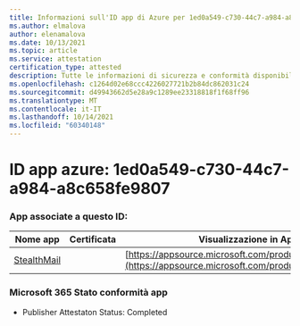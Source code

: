 ```yaml
---
title: Informazioni sull'ID app di Azure per 1ed0a549-c730-44c7-a984-a8c658fe9807
ms.author: elmalova
author: elenamalova
ms.date: 10/13/2021
ms.topic: article
ms.service: attestation
certification_type: attested
description: Tutte le informazioni di sicurezza e conformità disponibili per 1ed0a549-c730-44c7-a984-a8c658fe9807.
ms.openlocfilehash: c1264d02e68ccc4226027721b2b84dc862031c24
ms.sourcegitcommit: d49943662d5e28a9c1289ee23318818f1f68ff96
ms.translationtype: MT
ms.contentlocale: it-IT
ms.lasthandoff: 10/14/2021
ms.locfileid: "60340148"
---
```

# <a name="azure-app-id-1ed0a549-c730-44c7-a984-a8c658fe9807"></a>ID app azure: 1ed0a549-c730-44c7-a984-a8c658fe9807


### <a name="apps-associated-with-this-id"></a>App associate a questo ID:
| **Nome app** | **Certificata** | **Visualizzazione in AppSource** |
|--------------|---------------|-----------------------|
| [StealthMail](https://docs.microsoft.com/microsoft-365-app-certification/forward/WA200001748) |  | [https://appsource.microsoft.com/product/office/WA200001748](https://appsource.microsoft.com/product/office/WA200001748) |

### <a name="microsoft-365-app-compliance-status"></a>Microsoft 365 Stato conformità app
- Publisher Attestaton Status: Completed

